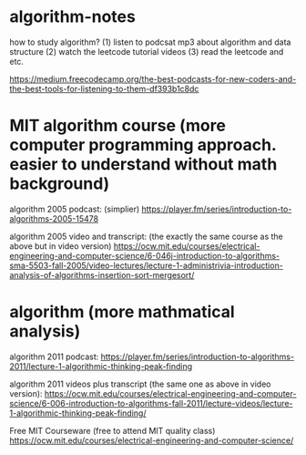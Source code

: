 # algorithm-notes

how to study algorithm?
(1) listen to podcsat mp3 about algorithm and data structure
(2) watch the leetcode tutorial videos
(3) read the leetcode and etc.

https://medium.freecodecamp.org/the-best-podcasts-for-new-coders-and-the-best-tools-for-listening-to-them-df393b1c8dc

# MIT algorithm course (more computer programming approach. easier to understand without math background)
algorithm 2005 podcast: (simplier)
https://player.fm/series/introduction-to-algorithms-2005-15478

algorithm 2005 video and transcript: (the exactly the same course as the above but in video version)
https://ocw.mit.edu/courses/electrical-engineering-and-computer-science/6-046j-introduction-to-algorithms-sma-5503-fall-2005/video-lectures/lecture-1-administrivia-introduction-analysis-of-algorithms-insertion-sort-mergesort/

# algorithm (more mathmatical analysis)
algorithm 2011 podcast:
https://player.fm/series/introduction-to-algorithms-2011/lecture-1-algorithmic-thinking-peak-finding

algorithm 2011 videos plus transcript (the same one as above in video version):
https://ocw.mit.edu/courses/electrical-engineering-and-computer-science/6-006-introduction-to-algorithms-fall-2011/lecture-videos/lecture-1-algorithmic-thinking-peak-finding/


Free MIT Courseware (free to attend MIT quality class)
https://ocw.mit.edu/courses/electrical-engineering-and-computer-science/

